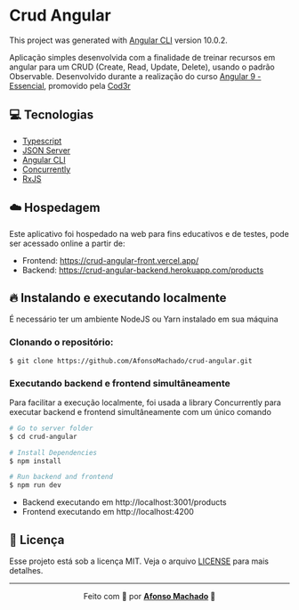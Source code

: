 # Crud Angular

This project was generated with [Angular CLI](https://github.com/angular/angular-cli) version 10.0.2.

Aplicação simples desenvolvida com a finalidade de treinar recursos em angular para um CRUD (Create, Read, Update, Delete), usando o padrão Observable. Desenvolvido durante a realização do curso [Angular 9 - Essencial](https://www.cod3r.com.br/courses/angular-9-essencial), promovido pela [Cod3r](https://www.cod3r.com.br/)

## :computer: Tecnologias
<ul>
 <li><a href="https://www.typescriptlang.org/">Typescript</a></li>
  <li><a href="https://github.com/typicode/json-server">JSON Server</a></li>
  <li><a href="https://github.com/angular/angular-cli">Angular CLI</a></li>
  <li><a href="https://github.com/kimmobrunfeldt/concurrently">Concurrently</a></li>
  <li><a href="https://github.com/ReactiveX/RxJS">RxJS</a></li>
</ul>

## :cloud: Hospedagem

Este aplicativo foi hospedado na web para fins educativos e de testes, pode ser acessado online a partir de:
  - Frontend: https://crud-angular-front.vercel.app/
  - Backend: https://crud-angular-backend.herokuapp.com/products

## :fire: Instalando e executando localmente

É necessário ter um ambiente NodeJS ou Yarn instalado em sua máquina

### Clonando o repositório:

```
$ git clone https://github.com/AfonsoMachado/crud-angular.git
```

### Executando backend e frontend simultâneamente

Para facilitar a execução localmente, foi usada a library Concurrently para executar backend e frontend simultâneamente com um único comando

```bash
# Go to server folder
$ cd crud-angular

# Install Dependencies
$ npm install

# Run backend and frontend
$ npm run dev
```
 - Backend executando em http://localhost:3001/products
 - Frontend executando em http://localhost:4200
 
 ## :memo: Licença

Esse projeto está sob a licença MIT. Veja o arquivo [LICENSE](LICENSE) para mais detalhes.
 
 ---

<p align="center">Feito com 💜 por <strong><a href="https://www.linkedin.com/in/AfonsoMachado/">Afonso Machado</a> 🥰 </strong> </p>
